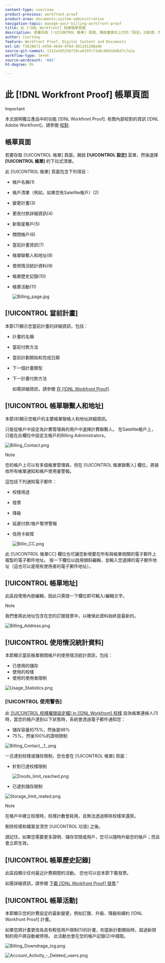 ```yaml
---
content-type: overview
product-previous: workfront-proof
product-area: documents;system-administration
navigation-topic: manage-your-billing-workfront-proof
title: 此 [!DNL Workfront] 校樣帳單頁面
description: 若要存取 [!UICONTROL 帳單] 頁面，開啟畫面右上方的「設定」功能表，然後在下拉式功能表中選擇「帳單」。
author: Courtney
feature: Workfront Proof, Digital Content and Documents
exl-id: f3828671-e950-4649-9f6d-881101100a96
source-git-commit: 1312e3d5256f28ca0197c73a6c06016d6d7c7e2a
workflow-type: tm+mt
source-wordcount: '602'
ht-degree: 0%

---
```


# 此 [!DNL Workfront Proof] 帳單頁面

>[!IMPORTANT]
>
>本文說明獨立產品中的功能 [!DNL Workfront Proof]. 有關內部校對的資訊 [!DNL Adobe Workfront]，請參閱 [校對](../../../review-and-approve-work/proofing/proofing.md).

## 帳單頁面

若要存取 [!UICONTROL 帳單] 頁面，開啟 **[!UICONTROL 設定]** 菜單，然後選擇 **[!UICONTROL 帳單]** 的下拉式清單。

此 [!UICONTROL 帳單] 頁面包含下列項目：

* 帳戶名稱(1)
* 帳戶清單（例如，如果您有Satellite帳戶）(2)
* 變更計畫(3)
* 更改付款詳細資訊(4)
* 新衛星賬戶(5)
* 關閉帳戶(6)
* 當前計畫資訊(7)
* 帳單聯繫人和地址(8)
* 使用情況統計資料(9)
* 帳單歷史記錄(10)
* 帳單活動(11)

   ![Billing_page.jpg](assets/billing-page-350x315.jpg)

## [!UICONTROL 當前計畫]

本節(7)顯示您當前計畫的詳細資訊，包括：

* 計畫的名稱
* 當前付款方法
* 當前計劃開始和完成日期
* 下一個計畫類型
* 下一計畫付款方法

   如需詳細資訊，請參閱 [在 [!DNL Workfront Proof]](../../../workfront-proof/wp-billingsettings/manage-your-billing/choose-payment-method-in-wp.md).

## [!UICONTROL 帳單聯繫人和地址]

本節(8)顯示您帳戶的主要帳單聯絡人和地址詳細資訊。

只能從帳戶中設定為計費管理員的用戶中選擇計費聯繫人。 在Satellite帳戶上，只能在此欄位中設定主帳戶的Billing Administrators。

![Billing_Contact.png](assets/billing-contact-350x137.png)

>[!NOTE]
>
> 您的帳戶上可以有多個帳單管理員，但在 [!UICONTROL 帳單聯繫人] 欄位，將接收所有帳單通知和帳戶使用量警報。

這包括下列通知電子郵件：

* 校樣用途
* 發票
* 降級
* 延遲付款/帳戶暫停警報
* 信用卡故障

   ![Billin_CC.png](assets/billin-cc-350x103.png)

此 [!UICONTROL 帳單CC] 欄位也可讓您新增要在所有與帳單相關的電子郵件上複製的電子郵件地址。 按一下欄位以啟用傾斜編輯，並輸入您選擇的電子郵件地址（這也可以是現有使用者的電子郵件地址）。

## [!UICONTROL 帳單地址]

此區段使用內嵌編輯，因此只需按一下欄位即可輸入/編輯文字。

>[!NOTE]
>
> 我們會將此地址包含在您的訂閱發票中，以確保此資料始終是最新的。

![Billing_Address.png](assets/billing-address-350x199.png)

## [!UICONTROL 使用情況統計資料]

本節顯示當前帳單期間帳戶的使用情況統計資訊，包括：

* 已使用的儲存
* 使用的校樣
* 使用的使用者限制

![Usage_Statistics.png](assets/usage-statistics-350x51.png)

### [!UICONTROL 使用警告]

此 [[!UICONTROL 校樣權限設定檔] in [!DNL Workfront] 校樣](../../../workfront-proof/wp-acct-admin/account-settings/proof-perm-profiles-in-wp.md) 設為帳單連絡人(1)時，當您的帳戶達到以下狀態時，系統會透過電子郵件通知您：

* 儲存容量的75%，然後是98%
* 75%，然後100%的證明限制

![Billing_Contact__1_.png](assets/billing-contact--1--350x74.png)

一旦達到校樣或儲存限制，您也會在 [!UICONTROL 帳單] 頁面：

* 針對已達校樣限制

   ![Doods_limit_reached.png](assets/proofs-limit-reached-350x65.png)

* 已達到儲存限制

![Storage_limit_reated.png](assets/storage-limit-reached-350x65.png)

>[!NOTE]
>
>在帳戶中建立校樣時，校樣計數會耗用，且無法透過移除校樣來還原。

刪除校樣和檔案並清空 [!UICONTROL 垃圾] 之後。

請記住，如果您需要更多證明、儲存空間或用戶，您可以隨時升級您的帳戶；而且會立即生效。

## [!UICONTROL 帳單歷史記錄]

此區段顯示任何最近計費期間的活動。 您也可以從本節下載發票。

如需詳細資訊，請參閱 [下載 [!DNL Workfront Proof] 發票](../../../workfront-proof/wp-billingsettings/manage-your-billing/download-wp-invoice.md).&quot;

## [!UICONTROL 帳單活動]

本節顯示您的計費設定的最新變更，例如訂閱、升級、降級和續約 [!DNL Workfront Proof] 計畫。

如果您將計畫更改為具有較低用戶限制(1)的計畫，則當新計劃開始時，超過新限制的用戶將自動被停用。 此活動也會在您的帳戶記錄(2)中擷取。

![Billing_Downdrage_log.png](assets/billing-downgrade-log-350x45.png)

![Account_Activity_-_Deleted_users.png](assets/account-activity---deleted-users-350x94.png)
